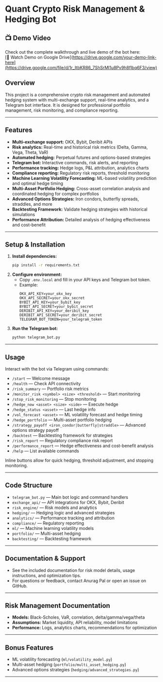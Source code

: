 # Quant Crypto Risk Management & Hedging Bot

## 📺 Demo Video
Check out the complete walkthrough and live demo of the bot here:  
[🔗 Watch Demo on Google Drive](https://drive.google.com/your-demo-link-here](https://drive.google.com/file/d/1r_ItbKR86_7ShSrMl1u8Pv9h8flbq6F3/view)

## Overview
This project is a comprehensive crypto risk management and automated hedging system with multi-exchange support, real-time analytics, and a Telegram bot interface. It is designed for professional portfolio management, risk monitoring, and compliance reporting.

---

## Features
- **Multi-exchange support:** OKX, Bybit, Deribit APIs
- **Risk analytics:** Real-time and historical risk metrics (Delta, Gamma, Vega, Theta, VaR)
- **Automated hedging:** Perpetual futures and options-based strategies
- **Telegram bot:** Interactive commands, risk alerts, and reporting
- **Performance tracking:** Hedge logs, P&L attribution, analytics charts
- **Compliance reporting:** Regulatory risk reports, threshold monitoring
- **Machine Learning Volatility Forecasting:** ML-based volatility prediction and optimal hedge timing
- **Multi-Asset Portfolio Hedging:** Cross-asset correlation analysis and coordinated hedging for complex portfolios
- **Advanced Options Strategies:** Iron condors, butterfly spreads, straddles, and more
- **Backtesting Framework:** Validate hedging strategies with historical simulations
- **Performance Attribution:** Detailed analysis of hedging effectiveness and cost-benefit

---

## Setup & Installation
1. **Install dependencies:**
   ```sh
   pip install -r requirements.txt
   ```
2. **Configure environment:**
   - Copy `.env.local` and fill in your API keys and Telegram bot token.
   - Example:
     ```env
     OKX_API_KEY=your_okx_key
     OKX_API_SECRET=your_okx_secret
     BYBIT_API_KEY=your_bybit_key
     BYBIT_API_SECRET=your_bybit_secret
     DERIBIT_API_KEY=your_deribit_key
     DERIBIT_API_SECRET=your_deribit_secret
     TELEGRAM_BOT_TOKEN=your_telegram_token
     ```
3. **Run the Telegram bot:**
   ```sh
   python telegram_bot.py
   ```

---

## Usage
Interact with the bot via Telegram using commands:
- `/start` — Welcome message
- `/health` — Check API connectivity
- `/risk_summary` — Portfolio risk metrics
- `/monitor_risk <symbol> <size> <threshold>` — Start monitoring
- `/stop_risk_monitoring` — Stop monitoring
- `/hedge_now <asset> <size> <side>` — Execute hedge
- `/hedge_status <asset>` — Last hedge info
- `/vol_forecast <asset>` — ML volatility forecast and hedge timing
- `/hedge_portfolio` — Multi-asset portfolio hedging
- `/strategy_payoff <iron_condor|butterfly|straddle>` — Advanced options strategy payoff
- `/backtest` — Backtesting framework for strategies
- `/risk_report` — Regulatory compliance risk report
- `/performance_report` — Hedge effectiveness and cost-benefit analysis
- `/help` — List available commands

Inline buttons allow for quick hedging, threshold adjustment, and stopping monitoring.

---

## Code Structure
- `telegram_bot.py` — Main bot logic and command handlers
- `exchange_api/` — API integrations for OKX, Bybit, Deribit
- `risk_engine/` — Risk models and analytics
- `hedging/` — Hedging logic and advanced strategies
- `analytics/` — Performance tracking and attribution
- `compliance/` — Regulatory reporting
- `ml/` — Machine learning volatility models
- `portfolio/` — Multi-asset hedging
- `backtesting/` — Backtesting framework

---

## Documentation & Support
- See the included documentation for risk model details, usage instructions, and optimization tips.
- For questions or feedback, contact Anurag Pal or open an issue on GitHub.

---

## Risk Management Documentation
- **Models:** Black-Scholes, VaR, correlation, delta/gamma/vega/theta
- **Assumptions:** Market liquidity, API reliability, model limitations
- **Performance:** Logs, analytics charts, recommendations for optimization

---

## Bonus Features
- ML volatility forecasting (`ml/volatility_model.py`)
- Multi-asset hedging (`portfolio/multi_asset_hedging.py`)
- Advanced options strategies (`hedging/advanced_strategies.py`)

---

